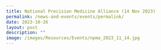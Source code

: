```yaml
---
title: National Precision Medicine Alliance (14 Nov 2023)
permalink: /news-and-events/events/permalink/
date: 2023-10-26
layout: post
description: ""
image: /images/Resources/Events/npma_2023_11_14.jpg
---
```

